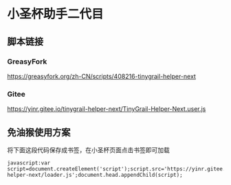 # 小圣杯助手二代目

## 脚本链接

### GreasyFork

<https://greasyfork.org/zh-CN/scripts/408216-tinygrail-helper-next>

### Gitee

<https://yinr.gitee.io/tinygrail-helper-next/TinyGrail-Helper-Next.user.js>

## 免油猴使用方案

将下面这段代码保存成书签，在小圣杯页面点击书签即可加载

```
javascript:var script=document.createElement('script');script.src='https://yinr.gitee.io/tinygrail-helper-next/loader.js';document.head.appendChild(script);
```

